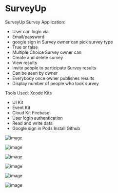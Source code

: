 # SurveyUp

SurveyUp Survey Application:
- User can login via 
- Email/password
- google sign in
Survey owner can pick survey type
- True or false
- Multiple Choice 
Survey owner can 
- Create and delete survey
- View results 
- Invite people to participate 
Survey results
- Can be seen by owner
- Everybody once owner publishes results 
- Display number of people who took survey


Tools Used:
Xcode
Kits
- UI Kit
- Event Kit
- Cloud Kit
Firebase
- User login authentication
- Read and write data
- Google sign in
Pods Install
Github

![image](https://user-images.githubusercontent.com/33469942/70937181-b9561b80-1ff8-11ea-973f-f7fd8f68037d.png)

![image](https://user-images.githubusercontent.com/33469942/70937185-bc510c00-1ff8-11ea-9662-ef8f4d227cba.png)

![image](https://user-images.githubusercontent.com/33469942/70937193-beb36600-1ff8-11ea-97f8-95e513395f0f.png)

![image](https://user-images.githubusercontent.com/33469942/70937209-c1ae5680-1ff8-11ea-8278-e9d6076be70c.png)

![image](https://user-images.githubusercontent.com/33469942/70937213-c3781a00-1ff8-11ea-8b74-6741edfa7231.png)

![image](https://user-images.githubusercontent.com/33469942/70937217-c5da7400-1ff8-11ea-8b04-dfd664f39125.png)
